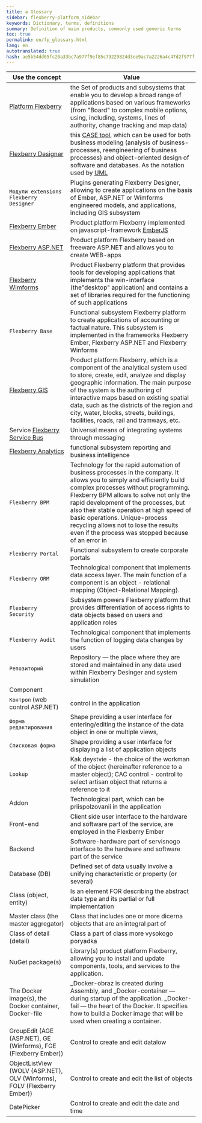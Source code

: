 ```yaml
---
title: a Glossary
sidebar: flexberry-platform_sidebar
keywords: Dictionary, terms, definitions
summary: Definition of main products, commonly used generic terms
toc: true
permalink: en/fp_glossary.html
lang: en
autotranslated: true
hash: ae5b54dd65fc20a33bc7a977f9ef85c79229824d3ee9ac7a2226a4c47d2f977f
---
```


| Use the concept | Value |
|-----------------------| ---------|
| [Platform Flexberry](fp_landing_page.html) | the Set of products and subsystems that enable you to develop a broad range of applications based on various frameworks (from "Board" to complex mobile options, using, including, systems, lines of authority, change tracking and map data) |
| [Flexberry Designer](fd_flexberry-designer.html) | this [CASE tool](https://ru.wikipedia.org/wiki/CASE), which can be used for both business modeling (analysis of business-processes, reengineering of business processes) and object-oriented design of software and databases. As the notation used by [UML](http://www.uml.org) |
| `Модули extensions Flexberry Designer` | Plugins generating Flexberry Designer, allowing to create applications on the basis of Ember, ASP.NET or Wimforms engineered models, and applications, including GIS subsystem |
| [Flexberry Ember](ef3_landing_page.html) | Product platform Flexberry implemented on javascript-framework [EmberJS](http://emberjs.com/) |
| [Flexberry ASP.NET](fa_landing_page.html) | Product platform Flexberry based on freeware ASP.NET and allows you to create WEB-apps |
| [Flexberry Wimforms](fw_landing_page.html) | Product Flexberry platform that provides tools for developing applications that implements the win-interface (the"desktop" application) and contains a set of libraries required for the functioning of such applications|
| `Flexberry Base` | Functional subsystem Flexberry platform to create applications of accounting or factual nature. This subsystem is implemented in the frameworks Flexberry Ember, Flexberry ASP.NET and Flexberry Winforms|
| [Flexberry GIS](fg_landing_page.html) | Product platform Flexberry, which is a component of the analytical system used to store, create, edit, analyze and display geographic information. The main purpose of the system is the authoring of interactive maps based on existing spatial data, such as the districts of the region and city, water, blocks, streets, buildings, facilities, roads, rail and tramways, etc.|
| Service [Flexberry Service Bus](fsb_landing_page.html) | Universal means of integrating systems through messaging |
| [Flexberry Analytics](fan_landing_page.html) | functional subsystem reporting and business intelligence |
| `Flexberry BPM` | Technology for the rapid automation of business processes in the company. It allows you to simply and efficiently build complex processes without programming. Flexberry BPM allows to solve not only the rapid development of the processes, but also their stable operation at high speed of basic operations. Unique-process recycling allows not to lose the results even if the process was stopped because of an error in |
| `Flexberry Portal` | Functional subsystem to create corporate portals|
| `Flexberry ORM` | Technological component that implements data access layer. The main function of a component is an object - relational mapping (Object-Relational Mapping). |
| `Flexberry Security` | Subsystem powers Flexberry platform that provides differentiation of access rights to data objects based on users and application roles |
| `Flexberry Audit` | Technological component that implements the function of logging data changes by users |
| `Репозиторий` | Repository — the place where they are stored and maintained in any data used within Flexberry Desinger and system simulation |
| Component | |
| `Контрол` (web control ASP.NET)| control in the application |
| `Форма редактирования` | Shape providing a user interface for entering/editing the instance of the data object in one or multiple views, |
| `Списковая форма` | Shape providing a user interface for displaying a list of application objects |
| `Lookup` | Kak deystvie - the choice of the workman of the object (hereinafter reference to a master object); CAC control - control to select artisan object that returns a reference to it|
| Addon | Technological part, which can be priispolzovanii in the application |
| Front-end | Client side user interface to the hardware and software part of the service, are employed in the Flexberry Ember |
| Backend | Software-hardware part of servisnogo interface to the hardware and software part of the service |
| Database (DB) | Defined set of data usually involve a unifying characteristic or property (or several) |
| Class (object, entity) | Is an element FOR describing the abstract data type and its partial or full implementation |
| Master class (the master aggregator) | Class that includes one or more dicerna objects that are an integral part of |
| Class of detail (detail) | Class a part of class more vysokogo poryadka |
| NuGet package(s) | Library(s) product platform Flexberry, allowing you to install and update components, tools, and services to the application. |
| The Docker image(s), the Docker container, Docker-file | _Docker-obraz is created during Assembly, and _Docker-container — during startup of the application. _Docker-fail — the heart of the Docker. It specifies how to build a Docker image that will be used when creating a container.|
| GroupEdit (AGE (ASP.NET), GE (Winforms), FGE (Flexberry Ember))| Control to create and edit datalow |
| ObjectListView (WOLV (ASP.NET), OLV (Winforms), FOLV (Flexberry Ember))| Control to create and edit the list of objects |
| DatePicker | Control to create and edit the date and time |



